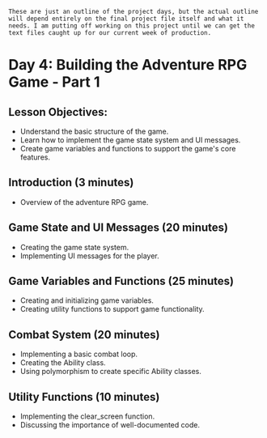```
These are just an outline of the project days, but the actual outline will depend entirely on the final project file itself and what it needs. I am putting off working on this project until we can get the text files caught up for our current week of production.
```

# Day 4: Building the Adventure RPG Game - Part 1
## Lesson Objectives:
* Understand the basic structure of the game.
* Learn how to implement the game state system and UI messages.
* Create game variables and functions to support the game's core features.

## Introduction (3 minutes)
* Overview of the adventure RPG game.

## Game State and UI Messages (20 minutes)
* Creating the game state system.
* Implementing UI messages for the player.

## Game Variables and Functions (25 minutes)
* Creating and initializing game variables.
* Creating utility functions to support game functionality.

## Combat System (20 minutes)
* Implementing a basic combat loop.
* Creating the Ability class.
* Using polymorphism to create specific Ability classes.

## Utility Functions (10 minutes)
* Implementing the clear_screen function.
* Discussing the importance of well-documented code.


